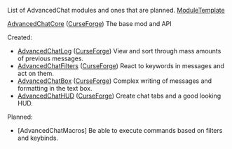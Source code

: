 List of AdvancedChat modules and ones that are planned. [ModuleTemplate](https://github.com/DarkKronicle/AdvancedChatModuleTemplate)

[AdvancedChatCore](https://github.com/DarkKronicle/AdvancedChatCore) ([CurseForge](https://www.curseforge.com/minecraft/mc-mods/advancedchatcore)) The base mod and API

Created:
- [AdvancedChatLog](https://github.com/DarkKronicle/AdvancedChatLog) ([CurseForge](https://www.curseforge.com/minecraft/mc-mods/advancedchatlog)) View and sort through mass amounts of previous messages.
- [AdvancedChatFilters](https://github.com/DarkKronicle/AdvancedChatFilters) ([CurseForge](https://www.curseforge.com/minecraft/mc-mods/advancedchatfilters)) React to keywords in messages and act on them.
- [AdvancedChatBox](https://github.com/DarkKronicle/AdvancedChatBox) ([CurseForge](https://www.curseforge.com/minecraft/mc-mods/advancedchatbox)) Complex writing of messages and formatting in the text box.
- [AdvancedChatHUD](https://github.com/DarkKronicle/AdvancedChatHUD) ([CurseForge](https://www.curseforge.com/minecraft/mc-mods/advancedchathud)) Create chat tabs and a good looking HUD.

Planned:
- [AdvancedChatMacros] Be able to execute commands based on filters and keybinds.
